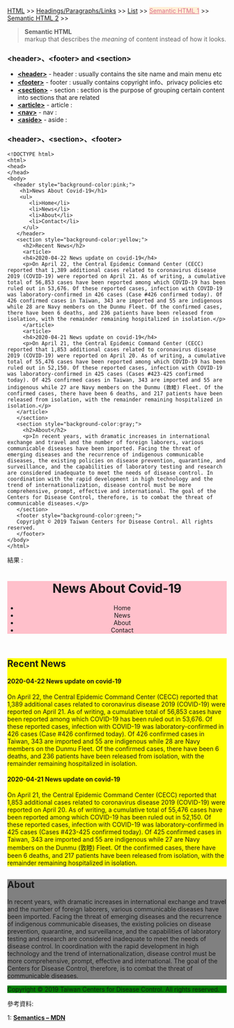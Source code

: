 
<a href="/HTML/">HTML</a> >>
<a href="/HTML/Headings_Paragraphs_Links/">Headings/Paragraphs/Links</a> >>
<a href="/HTML/List/">List</a> >>
<a href="/HTML/Semantic_HTML_1/" style="color:palevioletred;background-color:papayawhip;">Semantic HTML 1</a> >>
<a href="/HTML/Semantic_HTML_2/">Semantic HTML 2</a> >>
<div class="divider"></div>

> **Semantic HTML**<br/>
  markup that describes the *meaning* of content instead of how it looks.

### &lt;header&gt;、&lt;footer&gt; and &lt;section&gt;

* **<a href="https://developer.mozilla.org/en-US/docs/Web/HTML/Element/header" target="_blank">&lt;header&gt;</a>** - header : usually contains the site name and main menu etc
* **<a href="https://developer.mozilla.org/en-US/docs/Web/HTML/Element/footer" target="_blank">&lt;footer&gt;</a>** - footer : usually contains copyright info、privacy policies etc
* **<a href="https://developer.mozilla.org/en-US/docs/Web/HTML/Element/section" target="_blank">&lt;section&gt;</a>** - section : section is the purpose of grouping certain content into sections that are related
* **<a href="https://developer.mozilla.org/en-US/docs/Web/HTML/Element/article" target="_blank">&lt;article&gt;</a>** - article : 
* **<a href="https://developer.mozilla.org/en-US/docs/Web/HTML/Element/nav" target="_blank">&lt;nav&gt;</a>** - nav : 
* **<a href="https://developer.mozilla.org/en-US/docs/Web/HTML/Element/aside" target="_blank">&lt;aside&gt;</a>** - aside : 

<div class="divider"></div>

### &lt;header&gt;、&lt;section&gt;、&lt;footer&gt;

```
<!DOCTYPE html>
<html>
<head>
</head>
<body>
  <header style="background-color:pink;">
    <h1>News About Covid-19</h1>
    <ul>
       <li>Home</li>
       <li>News</li>
       <li>About</li>
       <li>Contact</li>
     </ul>
   </header>
   <section style="background-color:yellow;">
     <h2>Recent News</h2>
     <article>
     <h4>2020-04-22 News update on covid-19</h4>
     <p>On April 22, the Central Epidemic Command Center (CECC) reported that 1,389 additional cases related to coronavirus disease 2019 (COVID-19) were reported on April 21. As of writing, a cumulative total of 56,853 cases have been reported among which COVID-19 has been ruled out in 53,676. Of these reported cases, infection with COVID-19 was laboratory-confirmed in 426 cases (Case #426 confirmed today). Of 426 confirmed cases in Taiwan, 343 are imported and 55 are indigenous while 28 are Navy members on the Dunmu Fleet. Of the confirmed cases, there have been 6 deaths, and 236 patients have been released from isolation, with the remainder remaining hospitalized in isolation.</p>
     </article>
     <article>
     <h4>2020-04-21 News update on covid-19</h4>
     <p>On April 21, the Central Epidemic Command Center (CECC) reported that 1,853 additional cases related to coronavirus disease 2019 (COVID-19) were reported on April 20. As of writing, a cumulative total of 55,476 cases have been reported among which COVID-19 has been ruled out in 52,150. Of these reported cases, infection with COVID-19 was laboratory-confirmed in 425 cases (Cases #423-425 confirmed today). Of 425 confirmed cases in Taiwan, 343 are imported and 55 are indigenous while 27 are Navy members on the Dunmu (敦睦) Fleet. Of the confirmed cases, there have been 6 deaths, and 217 patients have been released from isolation, with the remainder remaining hospitalized in isolation.</p>
   </article>
   </section>
   <section style="background-color:gray;">
     <h2>About</h2>
     <p>In recent years, with dramatic increases in international exchange and travel and the number of foreign laborers, various communicable diseases have been imported. Facing the threat of emerging diseases and the recurrence of indigenous communicable diseases, the existing policies on disease prevention, quarantine, and surveillance, and the capabilities of laboratory testing and research are considered inadequate to meet the needs of disease control. In coordination with the rapid development in high technology and the trend of internationalization, disease control must be more comprehensive, prompt, effective and international. The goal of the Centers for Disease Control, therefore, is to combat the threat of communicable diseases.</p>
   </section>
   <footer style="background-color:green;">
   Copyright © 2019 Taiwan Centers for Disease Control. All rights reserved.
   </footer>
</body>
</html>
```
結果 : 
<html>
<head>
</head>
<body>
   <header style="background-color:pink;">
    <h1>News About Covid-19</h1>
    <ul>
       <li>Home</li>
       <li>News</li>
       <li>About</li>
       <li>Contact</li>
     </ul>
   </header>
   <section style="background-color:yellow;">
     <h2>Recent News</h2>
     <article>
     <h4>2020-04-22 News update on covid-19</h4>
     <p>On April 22, the Central Epidemic Command Center (CECC) reported that 1,389 additional cases related to coronavirus disease 2019 (COVID-19) were reported on April 21. As of writing, a cumulative total of 56,853 cases have been reported among which COVID-19 has been ruled out in 53,676. Of these reported cases, infection with COVID-19 was laboratory-confirmed in 426 cases (Case #426 confirmed today). Of 426 confirmed cases in Taiwan, 343 are imported and 55 are indigenous while 28 are Navy members on the Dunmu Fleet. Of the confirmed cases, there have been 6 deaths, and 236 patients have been released from isolation, with the remainder remaining hospitalized in isolation.</p>
     </article>
     <article>
     <h4>2020-04-21 News update on covid-19</h4>
     <p>On April 21, the Central Epidemic Command Center (CECC) reported that 1,853 additional cases related to coronavirus disease 2019 (COVID-19) were reported on April 20. As of writing, a cumulative total of 55,476 cases have been reported among which COVID-19 has been ruled out in 52,150. Of these reported cases, infection with COVID-19 was laboratory-confirmed in 425 cases (Cases #423-425 confirmed today). Of 425 confirmed cases in Taiwan, 343 are imported and 55 are indigenous while 27 are Navy members on the Dunmu (敦睦) Fleet. Of the confirmed cases, there have been 6 deaths, and 217 patients have been released from isolation, with the remainder remaining hospitalized in isolation.</p>
   </article>
   </section>
   <section style="background-color:gray;">
     <h2>About</h2>
     <p>In recent years, with dramatic increases in international exchange and travel and the number of foreign laborers, various communicable diseases have been imported. Facing the threat of emerging diseases and the recurrence of indigenous communicable diseases, the existing policies on disease prevention, quarantine, and surveillance, and the capabilities of laboratory testing and research are considered inadequate to meet the needs of disease control. In coordination with the rapid development in high technology and the trend of internationalization, disease control must be more comprehensive, prompt, effective and international. The goal of the Centers for Disease Control, therefore, is to combat the threat of communicable diseases.</p>
   </section>
   <footer style="background-color:green;">
   Copyright © 2019 Taiwan Centers for Disease Control. All rights reserved.
   </footer>
</body>
</html>

<div class="divider"></div>

參考資料:

1: **<a href="https://developer.mozilla.org/en-US/docs/Glossary/Semantics" target="_blank">Semantics – MDN</a>**
